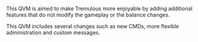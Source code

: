 This QVM is aimed to make Tremulous more enjoyable by adding additional features that do not modify the gameplay or the balance changes.

This QVM includes several changes such as new CMDs, more flexible administration and custom messages.